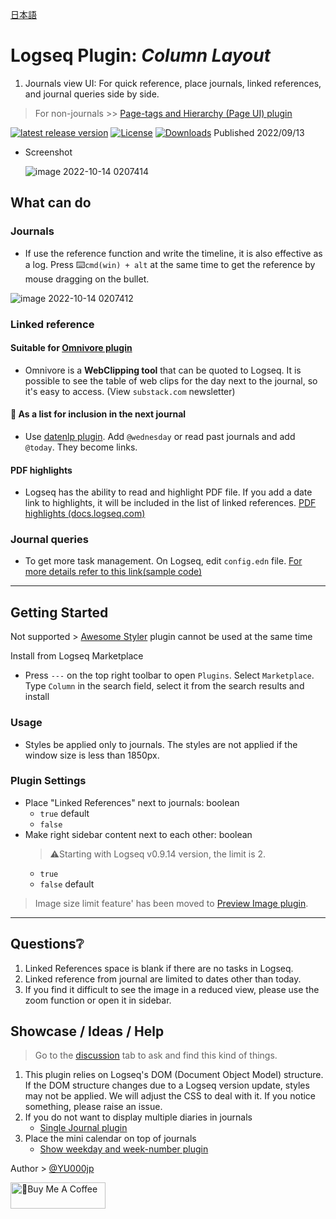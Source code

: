 [日本語](https://github.com/YU000jp/Logseq-column-Layout/blob/main/README.ja.md)

# Logseq Plugin: *Column Layout*

1. Journals view UI: For quick reference, place journals, linked references, and journal queries side by side.
  > For non-journals >> [Page-tags and Hierarchy (Page UI) plugin](https://github.com/YU000jp/logseq-page-tags-and-hierarchy/)

[![latest release version](https://img.shields.io/github/v/release/YU000jp/Logseq-column-Layout)](https://github.com/YU000jp/Logseq-column-Layout/releases)
[![License](https://img.shields.io/github/license/YU000jp/Logseq-column-Layout?color=blue)](https://github.com/YU000jp/Logseq-column-Layout/blob/main/LICENSE)
[![Downloads](https://img.shields.io/github/downloads/YU000jp/Logseq-column-Layout/total.svg)](https://github.com/YU000jp/Logseq-column-Layout/releases)
 Published 2022/09/13

- Screenshot

   ![image 2022-10-14 0207414](https://user-images.githubusercontent.com/111847207/195663729-7c979e9e-9309-4f0b-9766-581778c5aaa7.png)

## What can do

### Journals

- If use the reference function and write the timeline, it is also effective as a log. Press ⌨️`cmd(win) + alt` at the same time to get the reference by mouse dragging on the bullet.

![image 2022-10-14 0207412](https://user-images.githubusercontent.com/111847207/195662824-35aecadd-c404-42a8-82eb-54ffc628c321.png)

### Linked reference

#### Suitable for [Omnivore plugin](https://github.com/omnivore-app/logseq-omnivore)

- Omnivore is a **WebClipping tool** that can be quoted to Logseq. It is possible to see the table of web clips for the day next to the journal, so it's easy to access. (View `substack.com` newsletter)

#### 📅 As a list for inclusion in the next journal

- Use [datenlp plugin](https://github.com/hkgnp/logseq-datenlp-plugin). Add `@wednesday` or read past journals and add `@today`. They become links.

#### PDF highlights

- Logseq has the ability to read and highlight PDF file. If you add a date link to highlights, it will be included in the list of linked references. [PDF highlights (docs.logseq.com)](https://docs.logseq.com/#/page/pdf%20highlights)

### Journal queries

- To get more task management. On Logseq, edit `config.edn` file. [For more details refer to this link(sample code)](https://github.com/YU000jp/logseq-default-queries-journals)

---

## Getting Started

Not supported > [Awesome Styler](https://github.com/yoyurec/logseq-awesome-styler) plugin cannot be used at the same time

Install from Logseq Marketplace
  - Press `---` on the top right toolbar to open `Plugins`. Select `Marketplace`. Type `Column` in the search field, select it from the search results and install

### Usage

- Styles be applied only to journals. The styles are not applied if the window size is less than 1850px.

### Plugin Settings

- Place "Linked References" next to journals: boolean
   - `true` default
   - `false`
- Make right sidebar content next to each other: boolean
   > ⚠️Starting with Logseq v0.9.14 version, the limit is 2.
   - `true`
   - `false` default

> Image size limit feature' has been moved to [Preview Image plugin](https://github.com/YU000jp/logseq-plugin-preview-image).

---

## Questions❔

1. Linked References space is blank if there are no tasks in Logseq.
1. Linked reference from journal are limited to dates other than today.
1. If you find it difficult to see the image in a reduced view, please use the zoom function or open it in sidebar.

## Showcase / Ideas / Help

> Go to the [discussion](https://github.com/YU000jp/Logseq-column-Layout/discussions) tab to ask and find this kind of things.

1. This plugin relies on Logseq's DOM (Document Object Model) structure. If the DOM structure changes due to a Logseq version update, styles may not be applied. We will adjust the CSS to deal with it. If you notice something, please raise an issue.
1. If you do not want to display multiple diaries in journals
   - [Single Journal plugin](https://github.com/YU000jp/logseq-plugin-single-journal)
1. Place the mini calendar on top of journals
   - [Show weekday and week-number plugin](https://github.com/YU000jp/logseq-plugin-show-weekday-and-week-number)

Author > [@YU000jp](https://github.com/YU000jp)

<a href="https://www.buymeacoffee.com/yu000japan" target="_blank"><img src="https://cdn.buymeacoffee.com/buttons/v2/default-violet.png" alt="🍌Buy Me A Coffee" style="height: 42px;width: 152px" ></a>
